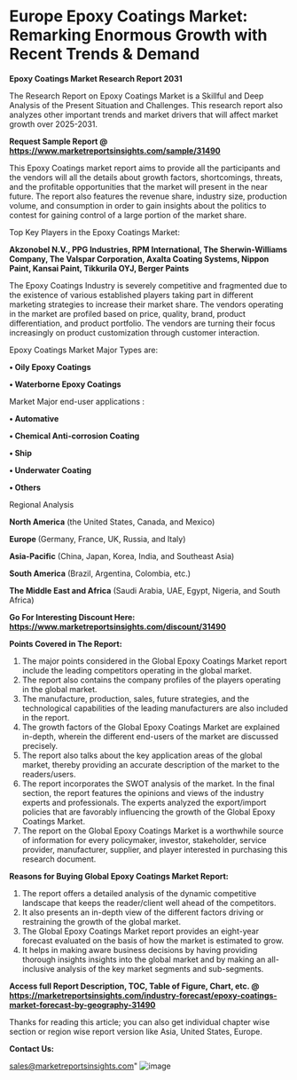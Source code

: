  # Europe Epoxy Coatings Market: Remarking Enormous Growth with Recent Trends & Demand

<strong>Epoxy Coatings Market Research Report 2031</strong>

The Research Report on Epoxy Coatings Market is a Skillful and Deep Analysis of the Present Situation and Challenges. This research report also analyzes other important trends and market drivers that will affect market growth over 2025-2031.

<strong>Request Sample Report @ <a href=https://www.marketreportsinsights.com/sample/31490>https://www.marketreportsinsights.com/sample/31490</a></strong>

This Epoxy Coatings market report aims to provide all the participants and the vendors will all the details about growth factors, shortcomings, threats, and the profitable opportunities that the market will present in the near future. The report also features the revenue share, industry size, production volume, and consumption in order to gain insights about the politics to contest for gaining control of a large portion of the market share.

Top Key Players in the Epoxy Coatings Market:

<strong>Akzonobel N.V., PPG Industries, RPM International, The Sherwin-Williams Company, The Valspar Corporation, Axalta Coating Systems, Nippon Paint, Kansai Paint, Tikkurila OYJ, Berger Paints</strong>

The Epoxy Coatings Industry is severely competitive and fragmented due to the existence of various established players taking part in different marketing strategies to increase their market share. The vendors operating in the market are profiled based on price, quality, brand, product differentiation, and product portfolio. The vendors are turning their focus increasingly on product customization through customer interaction.

Epoxy Coatings Market Major Types are:

<strong>• Oily Epoxy Coatings

• Waterborne Epoxy Coatings</strong>

Market Major end-user applications :

<strong>• Automative

• Chemical Anti-corrosion Coating

• Ship

• Underwater Coating

• Others</strong>

Regional Analysis

</u><strong><b>North America</b></strong> (the United States, Canada, and Mexico)

<strong><b>Europe </b></strong>(Germany, France, UK, Russia, and Italy)

<strong><b>Asia-Pacific</b></strong> (China, Japan, Korea, India, and Southeast Asia)

<strong><b>South America</b></strong> (Brazil, Argentina, Colombia, etc.)

<strong><b>The Middle East and Africa</b></strong> (Saudi Arabia, UAE, Egypt, Nigeria, and South Africa)

<strong>Go For Interesting Discount Here: <a href=https://www.marketreportsinsights.com/discount/31490>https://www.marketreportsinsights.com/discount/31490</a></strong>

<strong>Points Covered in The Report:</strong>
<ol>
  <li>The major points considered in the Global Epoxy Coatings Market report include the leading competitors operating in the global market.</li>
  <li>The report also contains the company profiles of the players operating in the global market.</li>
  <li>The manufacture, production, sales, future strategies, and the technological capabilities of the leading manufacturers are also included in the report.</li>
  <li>The growth factors of the Global Epoxy Coatings Market are explained in-depth, wherein the different end-users of the market are discussed precisely.</li>
  <li>The report also talks about the key application areas of the global market, thereby providing an accurate description of the market to the readers/users.</li>
  <li>The report incorporates the SWOT analysis of the market. In the final section, the report features the opinions and views of the industry experts and professionals. The experts analyzed the export/import policies that are favorably influencing the growth of the Global Epoxy Coatings Market.</li>
  <li>The report on the Global Epoxy Coatings Market is a worthwhile source of information for every policymaker, investor, stakeholder, service provider, manufacturer, supplier, and player interested in purchasing this research document.</li>
</ol>
<strong>Reasons for Buying Global Epoxy Coatings Market Report:</strong>

<ol>
  <li>The report offers a detailed analysis of the dynamic competitive landscape that keeps the reader/client well ahead of the competitors.</li>
  <li>It also presents an in-depth view of the different factors driving or restraining the growth of the global market.</li>
  <li>The Global Epoxy Coatings Market report provides an eight-year forecast evaluated on the basis of how the market is estimated to grow.</li>
  <li>It helps in making aware business decisions by having providing thorough insights insights into the global market and by making an all-inclusive analysis of the key market segments and sub-segments.</li>
</ol>
<strong>Access full Report Description, TOC, Table of Figure, Chart, etc. @ <a href=https://marketreportsinsights.com/industry-forecast/epoxy-coatings-market-forecast-by-geography-31490>https://marketreportsinsights.com/industry-forecast/epoxy-coatings-market-forecast-by-geography-31490</a></strong>


Thanks for reading this article; you can also get individual chapter wise section or region wise report version like Asia, United States, Europe.

<strong>Contact Us:</strong>

sales@marketreportsinsights.com"
![image](https://github.com/user-attachments/assets/6840e565-a28c-4ff8-a015-a711fba83242)
